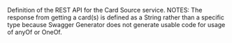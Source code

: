 Definition of the REST API for the Card Source service.
NOTES:
The response from getting a card(s) is defined as a String rather than a specific
type because Swagger Generator does not generate usable code for usage of anyOf or OneOf.